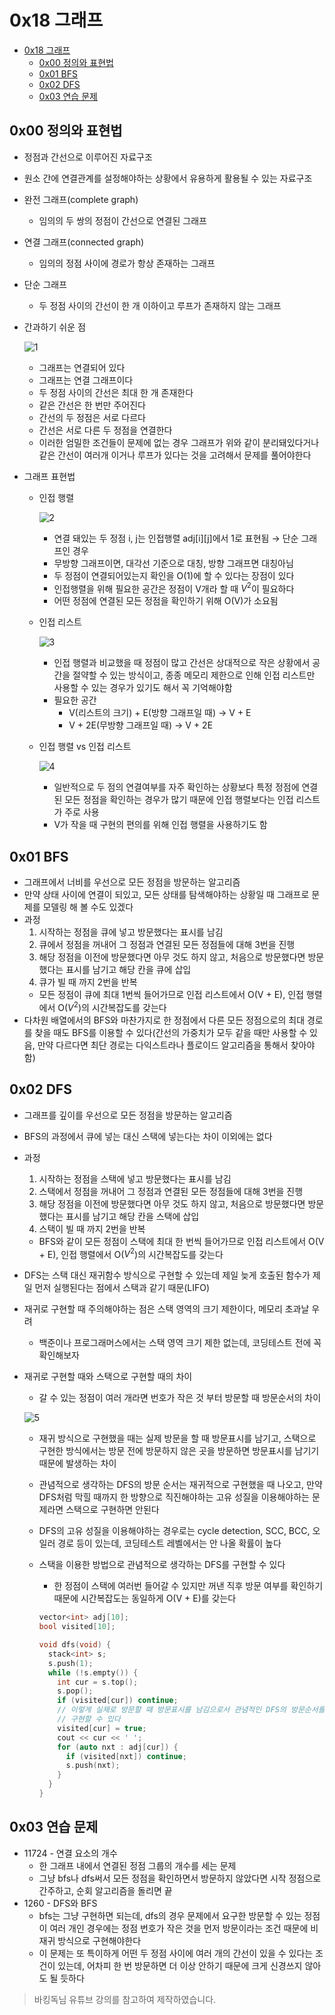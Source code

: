 # 0x18 그래프

<!--ts-->

- [0x18 그래프](#0x18-그래프)
  - [0x00 정의와 표현법](#0x00-정의와-표현법)
  - [0x01 BFS](#0x01-bfs)
  - [0x02 DFS](#0x02-dfs)
  - [0x03 연습 문제](#0x03-연습-문제)

<!-- Created by https://github.com/ekalinin/github-markdown-toc -->
<!-- Added by: sungminyou, at: 2022년 7월 18일 월요일 13시 49분 45초 KST -->

<!--te-->

## 0x00 정의와 표현법

- 정점과 간선으로 이루어진 자료구조
- 원소 간에 연결관계를 설정해야하는 상황에서 유용하게 활용될 수 있는 자료구조
- 완전 그래프(complete graph)
  - 임의의 두 쌍의 정점이 간선으로 연결된 그래프
- 연결 그래프(connected graph)
  - 임의의 정점 사이에 경로가 항상 존재하는 그래프
- 단순 그래프
  - 두 정점 사이의 간선이 한 개 이하이고 루프가 존재하지 않는 그래프
- 간과하기 쉬운 점

  ![1](https://user-images.githubusercontent.com/48282185/179447132-f20fb8db-9910-4e28-8936-5d388c7ff128.png)

  - 그래프는 연결되어 있다
  - 그래프는 연결 그래프이다
  - 두 정점 사이의 간선은 최대 한 개 존재한다
  - 같은 간선은 한 번만 주어진다
  - 간선의 두 정점은 서로 다르다
  - 간선은 서로 다른 두 정점을 연결한다
  - 이러한 엄밀한 조건들이 문제에 없는 경우 그래프가 위와 같이 분리돼있다거나 같은 간선이 여러개 이거나 루프가 있다는 것을 고려해서 문제를 풀어야한다

- 그래프 표현법

  - 인접 행렬

    ![2](https://user-images.githubusercontent.com/48282185/179447130-c3ed883e-6a9a-4905-abb0-a5e15f8da972.png)

    - 연결 돼있는 두 정점 i, j는 인접행렬 adj[i][j]에서 1로 표현됨 → 단순 그래프인 경우
    - 무방향 그래프이면, 대각선 기준으로 대칭, 방향 그래프면 대칭아님
    - 두 정점이 연결되어있는지 확인을 O(1)에 할 수 있다는 장점이 있다
    - 인접행렬을 위해 필요한 공간은 정점이 V개라 할 때 $V^2$이 필요하다
    - 어떤 정점에 연결된 모든 정점을 확인하기 위해 O(V)가 소요됨

  - 인접 리스트

    ![3](https://user-images.githubusercontent.com/48282185/179447125-00ac4f95-70a0-4b37-addc-87912d2c5dc2.png)

    - 인접 행렬과 비교했을 때 정점이 많고 간선은 상대적으로 작은 상황에서 공간을 절약할 수 있는 방식이고, 종종 메모리 제한으로 인해 인접 리스트만 사용할 수 있는 경우가 있기도 해서 꼭 기억해야함
    - 필요한 공간
      - V(리스트의 크기) + E(방향 그래프일 때) → V + E
      - V + 2E(무방향 그래프일 때) → V + 2E

  - 인접 행렬 vs 인접 리스트

    ![4](https://user-images.githubusercontent.com/48282185/179447124-339e8da1-7e6e-4368-943b-3b8328364ee1.png)

    - 일반적으로 두 점의 연결여부를 자주 확인하는 상황보다 특정 정점에 연결된 모든 정점을 확인하는 경우가 많기 때문에 인접 행렬보다는 인접 리스트가 주로 사용
    - V가 작을 때 구현의 편의를 위해 인접 행렬을 사용하기도 함

## 0x01 BFS

- 그래프에서 너비를 우선으로 모든 정점을 방문하는 알고리즘
- 만약 상태 사이에 연결이 되있고, 모든 상태를 탐색해야하는 상황일 때 그래프로 문제를 모델링 해 볼 수도 있겠다
- 과정
  1. 시작하는 정점을 큐에 넣고 방문했다는 표시를 남김
  2. 큐에서 정점을 꺼내어 그 정점과 연결된 모든 정점들에 대해 3번을 진행
  3. 해당 정점을 이전에 방문했다면 아무 것도 하지 않고, 처음으로 방문했다면 방문했다는 표시를 남기고 해당 칸을 큐에 삽입
  4. 큐가 빌 때 까지 2번을 반복
  - 모든 정점이 큐에 최대 1번씩 들어가므로 인접 리스트에서 O(V + E), 인접 행렬에서 O($V^2$)의 시간복잡도를 갖는다
- 다차원 배열에서의 BFS와 마찬가지로 한 정점에서 다른 모든 정점으로의 최대 경로를 찾을 때도 BFS를 이용할 수 있다(간선의 가중치가 모두 같을 때만 사용할 수 있음, 만약 다르다면 최단 경로는 다익스트라나 플로이드 알고리즘을 통해서 찾아야함)

## 0x02 DFS

- 그래프를 깊이를 우선으로 모든 정점을 방문하는 알고리즘
- BFS의 과정에서 큐에 넣는 대신 스택에 넣는다는 차이 이외에는 없다
- 과정
  1. 시작하는 정점을 스택에 넣고 방문했다는 표시를 남김
  2. 스택에서 정점을 꺼내어 그 정점과 연결된 모든 정점들에 대해 3번을 진행
  3. 해당 정점을 이전에 방문했다면 아무 것도 하지 않고, 처음으로 방문했다면 방문했다는 표시를 남기고 해당 칸을 스택에 삽입
  4. 스택이 빌 때 까지 2번을 반복
  - BFS와 같이 모든 정점이 스택에 최대 한 번씩 들어가므로 인접 리스트에서 O(V + E), 인접 행렬에서 O($V^2$)의 시간복잡도를 갖는다
- DFS는 스택 대신 재귀함수 방식으로 구현할 수 있는데 제일 늦게 호출된 함수가 제일 먼저 실행된다는 점에서 스택과 같기 때문(LIFO)
- 재귀로 구현할 때 주의해야하는 점은 스택 영역의 크기 제한이다, 메모리 초과날 우려
  - 백준이나 프로그래머스에서는 스택 영역 크기 제한 없는데, 코딩테스트 전에 꼭 확인해보자
- 재귀로 구현할 때와 스택으로 구현할 때의 차이

  - 갈 수 있는 정점이 여러 개라면 번호가 작은 것 부터 방문할 때 방문순서의 차이

  ![5](https://user-images.githubusercontent.com/48282185/179447116-2acb8736-c7a1-4e54-b8bf-cfcbb58d281f.png)

  - 재귀 방식으로 구현했을 때는 실제 방문을 할 때 방문표시를 남기고, 스택으로 구현한 방식에서는 방문 전에 방문하지 않은 곳을 방문하면 방문표시를 남기기 때문에 발생하는 차이
  - 관념적으로 생각하는 DFS의 방문 순서는 재귀적으로 구현했을 때 나오고, 만약 DFS처럼 막힐 때까지 한 방향으로 직진해야하는 고유 성질을 이용해야하는 문제라면 스택으로 구현하면 안된다
  - DFS의 고유 성질을 이용해야하는 경우로는 cycle detection, SCC, BCC, 오일러 경로 등이 있는데, 코딩테스트 레벨에서는 안 나올 확률이 높다
  - 스택을 이용한 방법으로 관념적으로 생각하는 DFS를 구현할 수 있다

    - 한 정점이 스택에 여러번 들어갈 수 있지만 꺼낸 직후 방문 여부를 확인하기 때문에 시간복잡도는 동일하게 O(V + E)를 갖는다

    ```cpp
    vector<int> adj[10];
    bool visited[10];

    void dfs(void) {
      stack<int> s;
      s.push(1);
      while (!s.empty()) {
        int cur = s.top();
        s.pop();
        if (visited[cur]) continue;
        // 이렇게 실제로 방문할 때 방문표시를 남김으로서 관념적인 DFS의 방문순서를
        // 구현할 수 있다
        visited[cur] = true;
        cout << cur << ' ';
        for (auto nxt : adj[cur]) {
          if (visited[nxt]) continue;
          s.push(nxt);
        }
      }
    }
    ```

## 0x03 연습 문제

- 11724 - 연결 요소의 개수
  - 한 그래프 내에서 연결된 정점 그룹의 개수를 세는 문제
  - 그냥 bfs나 dfs써서 모든 정점을 확인하면서 방문하지 않았다면 시작 정점으로 간주하고, 순회 알고리즘을 돌리면 끝
- 1260 - DFS와 BFS
  - bfs는 그냥 구현하면 되는데, dfs의 경우 문제에서 요구한 방문할 수 있는 정점이 여러 개인 경우에는 정점 번호가 작은 것을 먼저 방문이라는 조건 때문에 비재귀 방식으로 구현해야한다
  - 이 문제는 또 특이하게 어떤 두 정점 사이에 여러 개의 간선이 있을 수 있다는 조건이 있는데, 어차피 한 번 방문하면 더 이상 안하기 때문에 크게 신경쓰지 않아도 될 듯하다

> 바킹독님 유튜브 강의를 참고하여 제작하였습니다.
